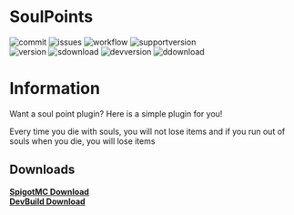 # SoulPoints
![commit](https://img.shields.io/github/last-commit/VoChiDanh/SoulPoints?label=Last%20DevBuild%20Update)
![issues](https://img.shields.io/github/issues/VoChiDanh/SoulPoints?label=Issues)
![workflow](https://img.shields.io/github/workflow/status/VoChiDanh/SoulPoints/Build%20&%20Upload?label=DevBuild) 
![supportversion](https://img.shields.io/static/v1?label=Support%20Version&message=Minecraft%201.12.x%20-%201.18.x&color=green) <br>
![version](https://img.shields.io/spiget/version/96396?label=SpigotMC%20Version)
![sdownload](https://img.shields.io/spiget/downloads/96396?color=success&label=SpigotMC%20Downloads)
![devversion](https://img.shields.io/static/v1?label=DevBuild%20Version&message=v1.3.3&color=blue)
![ddownload](https://img.shields.io/github/downloads/VoChiDanh/SoulPoints/total?color=success&label=DevBuild%20Download)
# Information
Want a soul point plugin? Here is a simple plugin for you!

Every time you die with souls, you will not lose items and if you run out of souls when you die, you will lose items

## Downloads

**[SpigotMC Download](https://www.spigotmc.org/resources/soulpoints.96396/)** <br> 
**[DevBuild Download](https://github.com/VoChiDanh/SoulPoints/releases/download/v1.3.x/SoulPoints.jar)**
